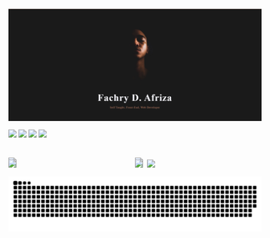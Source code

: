 ![fachryafrz-Banner](/images/banner.png)

<p>
  <img 
    src="https://readme-typing-svg.demolab.com?font=Fira+Code&color=C18B73&width=400&repeat=false&duration=3000&lines=My name is Fachry Dwi Afriza" 
  />
  <img 
    style="margin-top: -2rem;"
    src="https://readme-typing-svg.demolab.com?font=Fira+Code&color=FFFFFF&width=1000&repeat=false&duration=3000&lines=I'm a Front-End Web Developer with over 4 years of experience." 
  />
  <img 
    style="margin-top: -2rem;"
    src="https://readme-typing-svg.demolab.com?font=Fira+Code&color=FFFFFF&width=1000&repeat=false&duration=3000&lines=I have been passionate about creating amazing web applications" 
  />
  <img 
    style="margin-top: -2rem;"
    src="https://readme-typing-svg.demolab.com?font=Fira+Code&color=FFFFFF&width=1000&repeat=false&duration=3000&lines=with the best user experience." 
  />
</p>

<div style="display: grid; grid-template-columns: 1fr 1fr; margin-top: -2rem;">
  <div>
    <h3>
      <img 
        style="margin-block: -2rem;"
        src="https://readme-typing-svg.demolab.com?font=Roboto&color=FFFFFF&width=300&repeat=false&duration=3000&lines=Frameworks" 
      />
    </h3>
    <p align="left">
      <img src="https://skillicons.dev/icons?i=laravel,flutter,nextjs,nuxtjs" />
    </p>
  </div>
  <div>
    <h3>
      <img 
        style="margin-block: -2rem;"
        src="https://readme-typing-svg.demolab.com?font=Roboto&color=FFFFFF&width=300&repeat=false&duration=3000&lines=Get in touch" 
      />
    </h3>
    
  <p align="left" style="display: flex; gap: 0.5rem;">
    <a href="mailto:fachrydwiafriza@gmail.com">
      <img src="https://skillicons.dev/icons?i=gmail" />
    </a>
    <a href="https://linkedin.com/in/fachryafrz/">
      <img src="https://skillicons.dev/icons?i=linkedin" />
    </a>
  </p>
  </div>
</div>

<picture>
  <source media="(prefers-color-scheme: dark)" srcset="https://raw.githubusercontent.com/fachryafrz/fachryafrz/output/github-snake-dark.svg" />
  <source media="(prefers-color-scheme: light)" srcset="https://raw.githubusercontent.com/fachryafrz/fachryafrz/output/github-snake.svg" />
  <img alt="github-snake" src="https://raw.githubusercontent.com/fachryafrz/fachryafrz/output/github-snake.svg" />
</picture>
